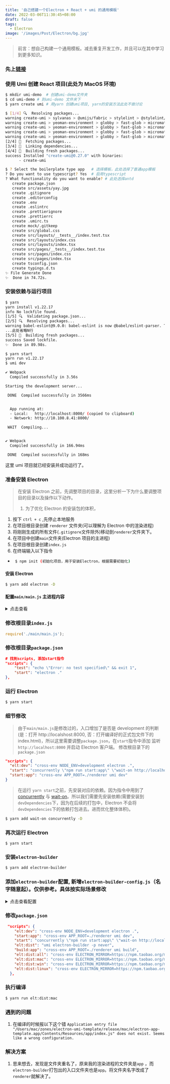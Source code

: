 ```yaml
---
title: '自己搭建一个Electron + React + umi 的通用模板'
date: 2022-03-06T11:30:45+08:00
draft: false
tags:
  - Electron
image: '/images/Post/Electron/bg.jpg'
---
```


> 前言：想自己构建一个通用模板。减去重复开发工作，并且可以在其中学习到更多知识。

<!--more-->

### 先上[链接](https://github.com/WannTonn/electron-umi-template)

### 使用 Umi 创建 React 项目(此处为 MacOS 环境)

```bash
$ mkdir umi-demo  # 创建umi-demo文件夹
$ cd umi-demo # 到umi-demo 文件夹下
$ yarn create umi # 用yarn 创建umi项目, yarn的安装方法此处不做讨论

$ [1/4] 🔍  Resolving packages...
warning create-umi > sylvanas > @umijs/fabric > stylelint > @stylelint/postcss-markdown@0.36.2: Use the original unforked package instead: postcss-markdown
warning create-umi > yeoman-environment > globby > fast-glob > micromatch > snapdragon > source-map-resolve@0.5.3: See https://github.com/lydell/source-map-resolve#deprecated
warning create-umi > yeoman-environment > globby > fast-glob > micromatch > snapdragon > source-map-resolve > resolve-url@0.2.1: https://github.com/lydell/resolve-url#deprecated
warning create-umi > yeoman-environment > globby > fast-glob > micromatch > snapdragon > source-map-resolve > urix@0.1.0: Please see https://github.com/lydell/urix#deprecated
warning create-umi > yeoman-environment > globby > fast-glob > micromatch > snapdragon > source-map-resolve > source-map-url@0.4.1: See https://github.com/lydell/source-map-url#deprecated
[2/4] 🚚  Fetching packages...
[3/4] 🔗  Linking dependencies...
[4/4] 🔨  Building fresh packages...
success Installed "create-umi@0.27.0" with binaries:
      - create-umi

$ ? Select the boilerplate type app   # 选择模板，此处选择了普通app模板
? Do you want to use typescript? Yes  # 启用typescript
? What functionality do you want to enable? # 此处选择antd
   create package.json
   create src/assets/yay.jpg
   create .gitignore
   create .editorconfig
   create .env
   create .eslintrc
   create .prettierignore
   create .prettierrc
   create .umirc.ts
   create mock/.gitkeep
   create src/global.css
   create src/layouts/__tests__/index.test.tsx
   create src/layouts/index.css
   create src/layouts/index.tsx
   create src/pages/__tests__/index.test.tsx
   create src/pages/index.css
   create src/pages/index.tsx
   create tsconfig.json
   create typings.d.ts
✨ File Generate Done
✨  Done in 74.72s.
```

### 安装依赖与运行项目

```bash
$ yarn
yarn install v1.22.17
info No lockfile found.
[1/5] 🔍  Validating package.json...
[2/5] 🔍  Resolving packages...
warning babel-eslint@9.0.0: babel-eslint is now @babel/eslint-parser. This package will no longer receive updates.
...此处省略N行
[5/5] 🔨  Building fresh packages...
success Saved lockfile.
✨  Done in 89.98s.

$ yarn start
yarn run v1.22.17
$ umi dev

✔ Webpack
  Compiled successfully in 3.56s

Starting the development server...

 DONE  Compiled successfully in 3566ms                                                                下午2:04:32


  App running at:
  - Local:   http://localhost:8000/ (copied to clipboard)
  - Network: http://10.100.8.41:8000/

 WAIT  Compiling...                                                                                   下午2:04:33


✔ Webpack
  Compiled successfully in 166.94ms

 DONE  Compiled successfully in 168ms
```

这里 umi 项目就已经安装并成功运行了。

### 准备安装 Electron

> 在安装 Electron 之前，先调整项目的目录，这里分析一下为什么要调整项目的目录以及操作以下动作。
>
> 1. 为了优化 Electron 的安装包的体积，

1. 按下 `ctrl + c` ,先停止本地服务
2. 在项目根目录创建 `renderer` 文件夹(可以理解为 Electron 中的渲染进程)
3. 将刚刚生成的所有文件(`.gitignore`文件除外)移动到`renderer`文件夹下。
4. 在项目中创建`main`文件夹(Electron 项目的主进程)
5. 在项目根目录创建`index.js`
6. 在终端输入以下指令

- ```bash
   $ npm init (初始化项目，用于安装Electron，根据需要初始化)
  ```

#### 安装 Electron

```bash
$ yarn add electron -D
```

#### 配置`main/main.js` 主进程内容

<details><summary>点击查看</summary>
<p>

```javascript
const {
  app,
  BrowserWindow,
  ipcMain,
  nativeTheme,
  Menu,
  MenuItem,
  Notification,
  globalShortcut,
  webContents,
  ipcRenderer,
} = require('electron');
const path = require('path');
const isMac = process.platform === 'darwin'; // 如果是MacOS
const isWin = process.platform === 'win32'; // 如果是Windows
const isDev = process.env.NODE_ENV === 'development';
const getRootPath = require('../rootPath');
let windowIdMap = {};
/**
 * @description 初始化创建窗口
 * @param name 窗口的名称
 */
function createWindow(name, option) {
  const mainWindow = new BrowserWindow({
    width: 1000,
    height: 800,
    webPreferences: {
      nodeIntegration: true,
      contextIsolation: true,
      webviewTag: true,
      enableRemoteModule: true,
      preload: path.join(getRootPath(), 'static', 'electron-preload.js'),
    },
  });
  windowIdMap[name] = mainWindow.webContents.id; // 将窗口名称设置到map
  if (isDev) {
    mainWindow.loadURL('http://localhost:8000');
  } else {
    mainWindow.loadFile(path.join(getRootPath(), '/dist/index.html'));
  }
  mainWindow.webContents.openDevTools();
}
/**
 * @description 配置菜单,需要开启的话就将注释去掉，修改内容
 */
/* const menu = new Menu();
menu.append(new MenuItem({
  submenu: [{
    label: '退出',
    role: 'quit',
    accelerator: isMac ? 'Cmd+Q' : 'Alt+F4',
    click: () => { console.log('close app'); }
  }, {
    label: '老板键',
    role: 'hide',
    accelerator: isMac ? 'Cmd+H' : 'Win+D'
  }]
})); */
// Menu.setApplicationMenu(menu);

/**
 * @description 弹一个通知
 */
function showNotification() {
  const NOTICE_TITLE = '成功初始化';
  const NOTICE_CONTENT = '恭喜初始化成功';
  new Notification({ title: NOTICE_TITLE, body: NOTICE_CONTENT }).show();
}

/**
 * @description 当是MacOS的时候
 */
// 切换暗黑模式
if (isMac) {
  ipcMain.handle('dark-mode:toggle', () => {
    nativeTheme.themeSource = nativeTheme.shouldUseDarkColors ? 'light' : 'dark';
    return nativeTheme.shouldUseDarkColors;
  });
  ipcMain.handle('dark-mode:system', () => {
    nativeTheme.themeSource = 'system';
  });
}

/**
 * @description 绑定主进程响应渲染进程的通信
 */
ipcMain.on('login', (e, opt) => {
  let { msg, callback } = opt;
  console.log(msg, callback, opt);
  callback?.();
});

ipcMain.handle('toMain', (callBack) => {
  callBack?.();
  return '我是main窗口，create window success';
});

/**
 * @description 当electron初始化完成的时候
 */
app
  .whenReady()
  .then(async () => {
    globalShortcut.register('F12', () => {
      webContents.fromId(windowIdMap['default'])?.openDevTools();
    });
    createWindow('default');
  })
  .then(() => {
    isMac && showNotification();
  });
/**
 * @description 当没有窗口打开时，则打开一个新窗口（MacOS）
 */
app.on('activate', function () {
  if (!BrowserWindow.getAllWindows().length) createWindow();
});
/**
 * @description 当electron关闭所有窗口时，退出应用。
 */
app.on('mainWindow-all-closed', function () {
  if (isWin) app.quit();
});
```

</p>
</details>

### 修改根目录`index.js`

```javascript
require('./main/main.js');
```

### 修改根目录`package.json`

```json
# 找到scripts, 添加start指令
"scripts": {
    "test": "echo \"Error: no test specified\" && exit 1",
    "start": "electron ."
},

```

### 运行 Electron

```bash
$ yarn start
```
### 细节修改

> 由于`main/main.js`是修改过的，入口增加了是否是 development 的判断(是：打开 http://localshost:8000, 否：打开编译好的正式包文件下的 index.html)，所以这里需要调整`package.json`，在`start`指令中添加 监听 `http://localhost:8000` 并启动 Electron 客户端。
> 修改根目录下的`package.json`

```json
"scripts": {
  "elt:dev": "cross-env NODE_ENV=development electron .",
  "start": "concurrently \"npm run start:app\" \"wait-on http://localhost:8000 && npm run elt:dev\"",
  "start:app": "cross-env APP_ROOT=./renderer umi dev"
}
```

> 在运行 `yarn start`之前，先安装对应的依赖。因为指令中用到了 [concurrently](https://www.npmjs.com/package/concurrently) 与 [wait-on](https://www.npmjs.com/package/wait-on)。所以我们需要先安装依赖(需要安装到`devDependencies`下，因为在后续的打包中，Electron 不会将`devDependencies`下的依赖打包进去。进而优化整体体积)。

```bash
$ yarn add wait-on concurrently -D
```

### 再次运行 Electron

```
$ yarn start

```

### 安装`electron-builder`

```bash
$ yarn add electron-builder
```

### 添加`electron-builder`配置, 新增`electron-builder-config.js`（名字随意起）。仅供参考。具体按实际场景修改

<details><summary>点击查看配置</summary>
<p>

```javascript
/**
 * @description
 * electron-builder配置文件， 使用时通过npmscript 指定--config 来匹配运行
 * eg(当前)： elctron-builder --config .config/electron-build-config.js
 */

module.exports = {
  files: [
    // 'index.js', 'main/**/*', 'dist/**/*', 'node_modules/', 'package.json',
    '**/*',
    '!release/**/*',
    '!renderer/**/*',
    'dist/**/*',
    'static/**/*',
    '!src/**/*',
    // "!main/**/*"
  ],
  productName: 'demoApp',
  // 注入打包后package.json 内的属性
  extraMetadata: {
    main: 'index.js',
  },
  directories: {
    output: 'release/${version}', // 编译文件输出文件夹
  },
  // mac打包配置
  mac: {
    // 包类型，参见 https://developer.apple.com/library/ios/documentation/General/Reference/InfoPlistKeyReference/Articles/LaunchServicesKeys.html#//apple_ref/doc/uid/TP40009250-SW8
    // category: 'public.app-category.developer-tools',
    type: 'development',
    target: ['default'], // 目标包类型，
  },

  dmg: {
    // background: 'build/appdmg.png', // dmg安装窗口背景图
    // icon: 'public/icon.icns', // 客户端图标
    iconSize: 100, // 安装图标大小
    // 安装窗口中包含的项目和配置
    contents: [
      { x: 380, y: 280, type: 'link', path: '/Applications' },
      { x: 110, y: 280, type: 'file' },
    ],
    window: { width: 500, height: 500 }, // 安装窗口大小
  },
  linux: {
    target: ['AppImage', 'deb'],
    icon: 'build/icon.png',
  },
  win: {
    target: ['nsis', 'portable', 'squirrel'],
    icon: 'public/icon.ico', // 客户端图标
  },
  nsis: {
    shortcutName: 'demoApp', // 图标名称
    oneClick: false, // 是否一键安装
    allowElevation: true, // 允许请求提升。 如果为false，则用户必须使用提升的权限重新启动安装程序。
    allowToChangeInstallationDirectory: true, // 允许修改安装目录
    // installerIcon: "./dist/public/icon.ico",// 安装图标
    // uninstallerIcon: "./dist/public/unist.ico",//卸载图标
    // installerHeaderIcon: "./dist/public/icon.ico", // 安装时头部图标
    createDesktopShortcut: true, // 创建桌面图标
    createStartMenuShortcut: true, // 创建开始菜单图标
  },
  // asar: {
  //   smartUnpack: true,  // asar打包, 智能提取第三方模块
  // },
  // asar: false,
  /* 
  publish: [
    {
      provider: 'generic',
      url: 'http://localhost/release/',//更新服务器地址,请按实际部署修改
    },
  ], */
};
```
</p>
</details>

### 修改`package.json`
```json
 "scripts": {
    "elt:dev": "cross-env NODE_ENV=development electron .",
    "start:app": "cross-env APP_ROOT=./renderer umi dev",
    "start": "concurrently \"npm run start:app\" \"wait-on http://localhost:8000 && npm run elt:dev\"",
    "elt:dist": "umi electron-builder -p never",
    "build:app": "cross-env APP_ROOT=./renderer umi build",
    "elt:dist:all": "cross-env ELECTRON_MIRROR=https://npm.taobao.org/mirrors/electron/ electron-builder -mwl --config ./electron-builder-config.js",
    "elt:dist:mac": "cross-env ELECTRON_MIRROR=https://npm.taobao.org/mirrors/electron/ electron-builder -m --config ./electron-builder-config.js",
    "elt:dist:win": "cross-env ELECTRON_MIRROR=https://npm.taobao.org/mirrors/electron/ electron-builder -w --config ./electron-builder-config.js",
    "elt:dist:linux": "cross-env ELECTRON_MIRROR=https://npm.taobao.org/mirrors/electron/ electron-builder -l --config ./electron-builder-config.js"
  },
```

### 执行编译
```bash
$ yarn run elt:dist:mac
```
### 遇到的问题
1. 在编译的时候报以下这个错
 `Application entry file "/Users/mac/zones/electron-umi-template/release/mac/electron-app-template.app/Contents/Resources/app/index.js" does not exist. Seems like a wrong configuration.`

### 解决方案
1. 思来想去，发现是文件夹重名了，原来我的渲染进程的文件夹是`app` ，而`electron-builder`打包出的入口文件夹也是`app`。将文件夹名字改成了`renderer`就解决了。 